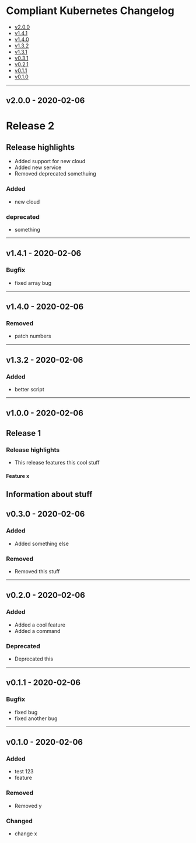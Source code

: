 # Compliant Kubernetes Changelog
<!-- BEGIN TOC -->
- [v2.0.0](#v200---2020-02-06)
- [v1.4.1](#v141---2020-02-06)
- [v1.4.0](#v140---2020-02-06)
- [v1.3.2](#v132---2020-02-06)
- [v1.3.1](#v100---2020-02-06)
- [v0.3.1](#v030---2020-02-06)
- [v0.2.1](#v020---2020-02-06)
- [v0.1.1](#v011---2020-02-06)
- [v0.1.0](#v010---2020-02-06)
<!-- END TOC -->

-------------------------------------------------
## v2.0.0 - 2020-02-06

# Release 2

## Release highlights
* Added support for new cloud
* Added new service
* Removed deprecated somethuing

### Added
* new cloud

### deprecated
* something
-------------------------------------------------
## v1.4.1 - 2020-02-06

### Bugfix
* fixed array bug
-------------------------------------------------
## v1.4.0 - 2020-02-06

### Removed
* patch numbers
-------------------------------------------------
## v1.3.2 - 2020-02-06

### Added
* better script
-------------------------------------------------
## v1.0.0 - 2020-02-06

## Release 1

### Release highlights
* This release features this cool stuff

#### Feature x
Information about stuff
-------------------------------------------------
## v0.3.0 - 2020-02-06

### Added
* Added something else

### Removed
* Removed this stuff
-------------------------------------------------
## v0.2.0 - 2020-02-06

### Added
* Added a cool feature
* Added a command

### Deprecated
* Deprecated this
-------------------------------------------------
## v0.1.1 - 2020-02-06

### Bugfix
* fixed bug
* fixed another bug
-------------------------------------------------
## v0.1.0 - 2020-02-06

### Added
* test 123
* feature

### Removed 
* Removed y

### Changed
* change x